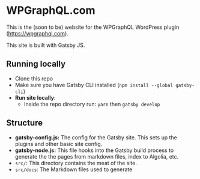 # WPGraphQL.com

This is the (soon to be) website for the WPGraphQL WordPress plugin (https://wpgraphql.com). 

This site is built with Gatsby JS. 

## Running locally

* Clone this repo
* Make sure you have Gatsby CLI installed (`npm install --global gatsby-cli`)
* **Run site locally**: 
  * Inside the repo directory run: `yarn` then `gatsby develop`

## Structure

* **gatsby-config.js:** The config for the Gatsby site. This sets up the plugins and other basic site config.
* **gatsby-node.js:** This file hooks into the Gatsby build process to generate the the pages from markdown files, index to Algolia, etc.
* `src/`: This directory contains the meat of the site.
* `src/docs`: The Markdown files used to generate

